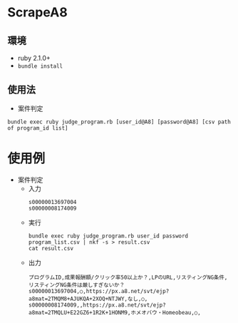 # ScrapeA8

## 環境

* ruby 2.1.0+
* `bundle install`

## 使用法

* 案件判定
```
bundle exec ruby judge_program.rb [user_id@A8] [password@A8] [csv path of program_id list]
```

# 使用例

* 案件判定
    * 入力
        ```
        s00000013697004
        s00000008174009
        ```
    * 実行
        ```
        bundle exec ruby judge_program.rb user_id password program_list.csv | nkf -s > result.csv
        cat result.csv
        ```
    * 出力
        ```
        プログラムID,成果報酬額/クリック率50以上か？,LPのURL,リスティングNG条件,リスティングNG条件は厳しすぎないか？
        s00000013697004,○,https://px.a8.net/svt/ejp?a8mat=2TMQM8+AJUKQA+2XOQ+NTJWY,なし,○,
        s00000008174009,,https://px.a8.net/svt/ejp?a8mat=2TMQLU+E22GZ6+1R2K+1HONM9,ホメオバウ・Homeobeau,○,
        ```
